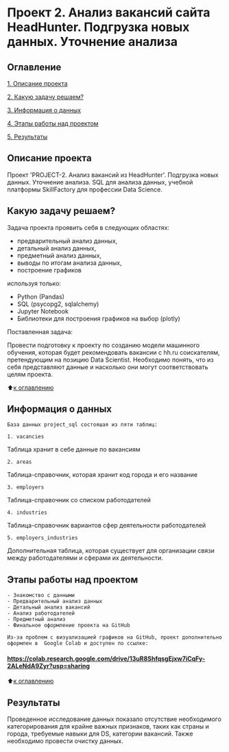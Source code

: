 # Проект 2. Анализ вакансий сайта HeadHunter. Подгрузка новых данных. Уточнение анализа

## Оглавление

[1. Описание проекта](https://github.com/JaneKilpi/sf_ds_jane/tree/main/project_2/README.md#Описание-проекта)

[2. Какую задачу решаем?](https://github.com/JaneKilpi/sf_ds_jane/tree/main/project_2/README.md#Какую-задачу-решаем)

[3. Информация о данных](https://github.com/JaneKilpi/sf_ds_jane/tree/main/project_2/README.md#Информация-о-данных)

[4. Этапы работы над проектом](https://github.com/JaneKilpi/sf_ds_jane/tree/main/project_2/README.md#Этапы-работы-над-проектом)

[5. Результаты](https://github.com/JaneKilpi/sf_ds_jane/tree/main/project_2/README.md#Результаты)

## Описание проекта

Проект 'PROJECT-2. Анализ вакансий из HeadHunter'. Подгрузка новых данных. Уточнение анализа. SQL для анализа данных, учебной платформы SkillFactory для профессии Data Science.

## Какую задачу решаем?

Задача проекта проявить себя в следующих областях:
- предварительный анализ данных,
- детальный анализ данных,
- предметный анализ данных,
- выводы по итогам анализа данных,
- построение графиков

используя только:

* Python (Pandas)
* SQL (psycopg2, sqlalchemy)
* Jupyter Notebook
* Библиотеки для построения графиков на выбор (plotly) 

Поставленная задача:

Провести подготовку к проекту по созданию модели машинного обучения, которая будет рекомендовать вакансии с hh.ru соискателям, претендующим на позицию Data Scientist. Необходимо понять, что из себя представляют данные и насколько они могут соответствовать целям проекта.

:arrow_up:[к оглавлению](https://github.com/JaneKilpi/sf_ds_jane/tree/main/project_2/README.md#Оглавление)

## Информация о данных

    База данных project_sql состояшая из пяти таблиц:

    1. vacancies
Таблица хранит в себе данные по вакансиям
    
    2. areas
Таблица-справочник, которая хранит код города и его название
    
    3. employers
Таблица-справочник со списком работодателей
    
    4. industries
Таблица-справочник вариантов сфер деятельности работодателей
    
    5. employers_industries
Дополнительная таблица, которая существует для организации связи между работодателями и сферами их деятельности.


## Этапы работы над проектом

    - Знакомство с данными
    - Предварительный анализ данных
    - Детальный анализ вакансий
    - Анализ работодателей
    - Предметный анализ
    - Финальное оформление проекта на GitHub
    
    Из-за проблем с визуализацией графиков на GitHub, проект дополнительно оформлен в  Google Colab и доступен по ссылке:  
#### https://colab.research.google.com/drive/13uR8ShfqsgEjxw7iCqFy-2ALeNdA9Zyr?usp=sharing
:arrow_up:[к оглавлению](https://github.com/JaneKilpi/sf_ds_jane/tree/main/project_2/README.md#Оглавление)

## Результаты

Проведенное исследование данных показало отсутствие необходимого категорирования для крайне важных признаков, таких как страны и города, требуемые навыки для DS, категории вакансий. Также необходимо провести очистку данных.
